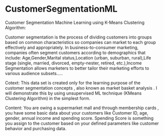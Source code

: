 # CustomerSegmentationML
 Customer Segmentation Machine Learning using K-Means Clustering Algorithm:

Customer segmentation is the process of dividing customers into groups based on common characteristics so companies can market to each group effectively and appropriately. In business-to-consumer marketing, companies often segment customers according to demographics that include: Age,Gender,Marital status,Location (urban, suburban, rural),Life stage (single, married, divorced, empty-nester, retired, etc.),Income Segmentation allows marketers to better tailor their marketing efforts to various audience subsets.....

Cotext:
This data set is created only for the learning purpose of the customer segmentation concepts , also known as market basket analysis . I will demonstrate this by using unsupervised ML technique (KMeans Clustering Algorithm) in the simplest form.

Content:
You are owing a supermarket mall and through membership cards , you have some basic data about your customers like Customer ID, age, gender, annual income and spending score. Spending Score is something you assign to the customer based on your defined parameters like customer behavior and purchasing data.
